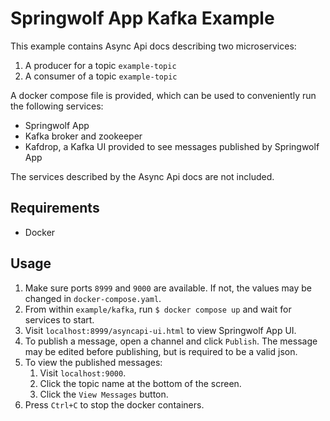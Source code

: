 # Springwolf App Kafka Example
This example contains Async Api docs describing two microservices:
1. A producer for a topic `example-topic`
2. A consumer of a topic `example-topic`

A docker compose file is provided, which can be used to conveniently run the following services:
- Springwolf App
- Kafka broker and zookeeper
- Kafdrop, a Kafka UI provided to see messages published by Springwolf App

The services described by the Async Api docs are not included.

## Requirements
- Docker

## Usage
1. Make sure ports `8999` and `9000` are available. If not, the values may be changed in `docker-compose.yaml`.
2. From within `example/kafka`, run `$ docker compose up` and wait for services to start.
3. Visit `localhost:8999/asyncapi-ui.html` to view Springwolf App UI.
4. To publish a message, open a channel and click `Publish`. The message may be edited before publishing,
but is required to be a valid json.
5. To view the published messages:
   1. Visit `localhost:9000`.
   2. Click the topic name at the bottom of the screen.
   3. Click the `View Messages` button.
6. Press `Ctrl+C` to stop the docker containers.